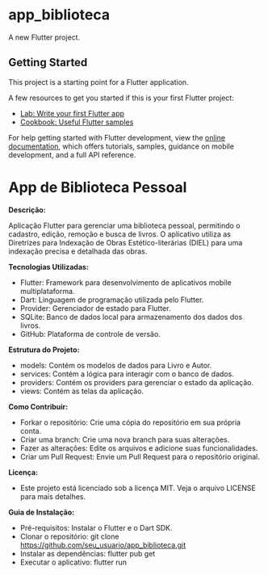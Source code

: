# app_biblioteca

A new Flutter project.

## Getting Started

This project is a starting point for a Flutter application.

A few resources to get you started if this is your first Flutter project:

- [Lab: Write your first Flutter app](https://docs.flutter.dev/get-started/codelab)
- [Cookbook: Useful Flutter samples](https://docs.flutter.dev/cookbook)

For help getting started with Flutter development, view the
[online documentation](https://docs.flutter.dev/), which offers tutorials,
samples, guidance on mobile development, and a full API reference.

# App de Biblioteca Pessoal

**Descrição:**

Aplicação Flutter para gerenciar uma biblioteca pessoal, permitindo o cadastro, edição, remoção e busca de livros. O aplicativo utiliza as Diretrizes para Indexação de Obras Estético-literárias (DIEL) para uma indexação precisa e detalhada das obras.

**Tecnologias Utilizadas:**

 - Flutter: Framework para desenvolvimento de aplicativos mobile multiplataforma.
 - Dart: Linguagem de programação utilizada pelo Flutter.
 - Provider: Gerenciador de estado para Flutter.
 - SQLite: Banco de dados local para armazenamento dos dados dos livros.
 - GitHub: Plataforma de controle de versão.

**Estrutura do Projeto:**

 - models: Contém os modelos de dados para Livro e Autor.
 - services: Contém a lógica para interagir com o banco de dados.
 - providers: Contém os providers para gerenciar o estado da aplicação.
 - views: Contém as telas da aplicação.

**Como Contribuir:**

 - Forkar o repositório: Crie uma cópia do repositório em sua própria conta.
 - Criar uma branch: Crie uma nova branch para suas alterações.
 - Fazer as alterações: Edite os arquivos e adicione suas funcionalidades.
 - Criar um Pull Request: Envie um Pull Request para o repositório original.


**Licença:**

 - Este projeto está licenciado sob a licença MIT. Veja o arquivo LICENSE para mais detalhes.

**Guia de Instalação:**

 - Pré-requisitos: Instalar o Flutter e o Dart SDK.
 - Clonar o repositório: git clone https://github.com/seu_usuario/app_biblioteca.git
 - Instalar as dependências: flutter pub get
 - Executar o aplicativo: flutter run
